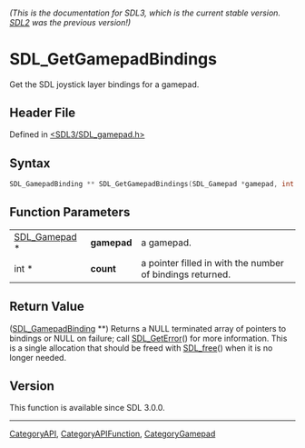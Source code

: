###### (This is the documentation for SDL3, which is the current stable version. [SDL2](https://wiki.libsdl.org/SDL2/) was the previous version!)
# SDL_GetGamepadBindings

Get the SDL joystick layer bindings for a gamepad.

## Header File

Defined in [<SDL3/SDL_gamepad.h>](https://github.com/libsdl-org/SDL/blob/main/include/SDL3/SDL_gamepad.h)

## Syntax

```c
SDL_GamepadBinding ** SDL_GetGamepadBindings(SDL_Gamepad *gamepad, int *count);
```

## Function Parameters

|                              |             |                                                           |
| ---------------------------- | ----------- | --------------------------------------------------------- |
| [SDL_Gamepad](SDL_Gamepad) * | **gamepad** | a gamepad.                                                |
| int *                        | **count**   | a pointer filled in with the number of bindings returned. |

## Return Value

([SDL_GamepadBinding](SDL_GamepadBinding) **) Returns a NULL terminated
array of pointers to bindings or NULL on failure; call
[SDL_GetError](SDL_GetError)() for more information. This is a single
allocation that should be freed with [SDL_free](SDL_free)() when it is no
longer needed.

## Version

This function is available since SDL 3.0.0.

----
[CategoryAPI](CategoryAPI), [CategoryAPIFunction](CategoryAPIFunction), [CategoryGamepad](CategoryGamepad)

